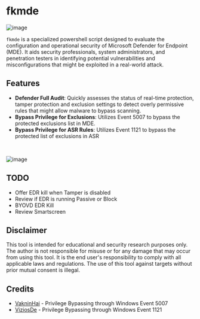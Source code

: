 # fkmde

![image](https://github.com/user-attachments/assets/8fa1fc4b-43c1-4789-8184-0138bd81d0b1)

`fkmde` is a specialized powershell script designed to evaluate the configuration and operational security of Microsoft Defender for Endpoint (MDE). It aids security professionals, system administrators, and penetration testers in identifying potential vulnerabilities and misconfigurations that might be exploited in a real-world attack.

## Features
- **Defender Full Audit**: Quickly assesses the status of real-time protection, tamper protection and exclusion settings to detect overly permissive rules that might allow malware to bypass scanning.
- **Bypass Privilege for Exclusions**: Utilizes Event 5007 to bypass the protected exclusions list in MDE.
- **Bypass Privilege for ASR Rules**: Utilizes Event 1121 to bypass the protected list of exclusions in ASR
  
<br />

![image](https://github.com/user-attachments/assets/4e13d1b7-ad7f-44aa-9f88-8d5961eefba5)

## TODO
- Offer EDR kill when Tamper is disabled
- Review if EDR is running Passive or Block
- BYOVD EDR Kill
- Review Smartscreen

## Disclaimer
This tool is intended for educational and security research purposes only. The author is not responsible for misuse or for any damage that may occur from using this tool. It is the end user's responsibility to comply with all applicable laws and regulations. The use of this tool against targets without prior mutual consent is illegal.

## Credits
- [VakninHai](https://x.com/VakninHai/status/1796628601535652289/photo/1) - Privilege Bypassing through Windows Event 5007
- [ViziosDe](https://raw.githubusercontent.com/ViziosDe/MDExclusionParser/main/Invoke-MDExclusionParser.ps1) - Privilege Bypassing through Windows Event 1121
